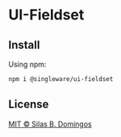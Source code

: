 # UI-Fieldset

## Install

Using npm:

```sh
npm i @singleware/ui-fieldset
```

## License

[MIT &copy; Silas B. Domingos](https://balmante.eti.br)

